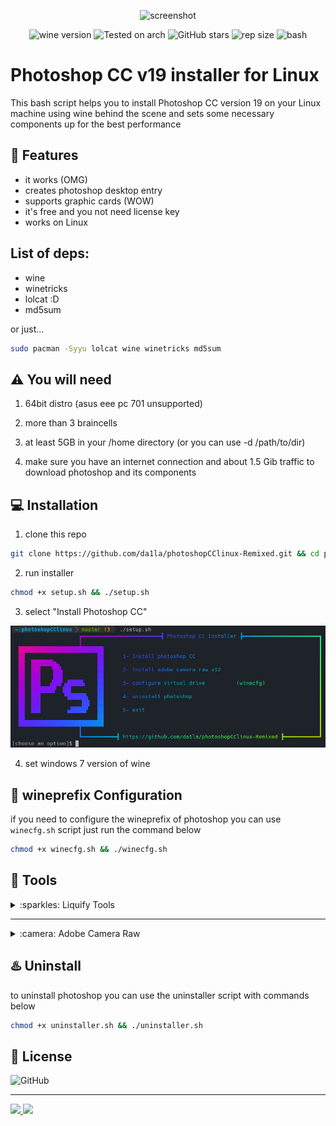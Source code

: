 
<div align="center" class="tip" markdown="1" style>

![screenshot](images/Screenshot.png)

![wine version](https://img.shields.io/badge/wine-8.20-red) ![Tested on arch](https://img.shields.io/badge/Tested%20on-Archlinux-brightgreen) ![GitHub stars](https://img.shields.io/github/stars/Gictorbit/photoshopCClinux) ![rep size](https://img.shields.io/github/repo-size/da1la/photoshopCClinux-Remixed) ![bash](https://img.shields.io/badge/zsh-5.9-magenta)
</div>

# Photoshop CC v19 installer for Linux
This bash script helps you to install Photoshop CC version 19 on your Linux machine using wine behind the scene
and sets some necessary components up for the best performance

## :rocket: Features
* it works (OMG)
* creates photoshop desktop entry
* supports graphic cards (WOW)
* it's free and you not need license key
* works on Linux

## List of deps:
* wine
* winetricks
* lolcat :D
* md5sum

or just...
```bash
sudo pacman -Syyu lolcat wine winetricks md5sum
```

## :warning: You will need
1. 64bit distro (asus eee pc 701 unsupported)

2. more than 3 braincells

3. at least 5GB in your /home directory (or you can use -d /path/to/dir)

4. make sure you have an internet connection and about 1.5 Gib traffic to download photoshop and its components

## :computer: Installation
1. clone this repo

```bash
git clone https://github.com/da1la/photoshopCClinux-Remixed.git && cd photoshopCClinux
```
2. run installer

```bash
chmod +x setup.sh && ./setup.sh
```
3. select "Install Photoshop CC"


<div align="center" class="tip" markdown="1" style>

![setup-screenshot](images/setup-screenshot.png)
</div>

4. set windows 7 version of wine

## :wine_glass: wineprefix Configuration
if you need to configure the wineprefix of photoshop you can use `winecfg.sh` script just run the command below
```bash
chmod +x winecfg.sh && ./winecfg.sh
```
## :hammer: Tools

<details>
<summary>:sparkles: Liquify Tools</summary>
as you know photoshop has many useful tools like `Liquify Tools`.</br>

if you get some errors while working with these tools,
It may because of the graphics card.</br>

photoshop uses the `GPU` to process these tools so before using these tools make sure that your graphics card `(Nvidia, AMD)` is configured correctly in your Linux machine.
</br>The other solution is you can configure photoshop to use your `CPU` for image processing. to do that, follow the steps below:

* go to edit tab and open `preferences` or `[ctrl+K]`
* then go to the `performance` tab
* in the graphics processor settings section, uncheck `Use graphics processor`

![](https://user-images.githubusercontent.com/34630603/80861998-117b7a80-8c87-11ea-8f56-079f43dfafd9.png)
</details>

---
<details>
<summary>:camera: Adobe Camera Raw</summary>

just select 2 option in the installer

</details>

## :hotsprings: Uninstall
to uninstall photoshop you can use the uninstaller script with commands below

```bash
chmod +x uninstaller.sh && ./uninstaller.sh
```


## :bookmark: License
![GitHub](https://img.shields.io/github/license/Gictorbit/photoshopCClinux?style=for-the-badge)

---
<a href="https://poshtiban.com">
<img src="images/poshtibancom.png" width="25%"> 
</a>
<a href="https://github.com/Gictorbit/illustratorCClinux">
<img src="https://github.com/Gictorbit/illustratorCClinux/raw/master/images/AiIcon.png" width="9%">
</a>
